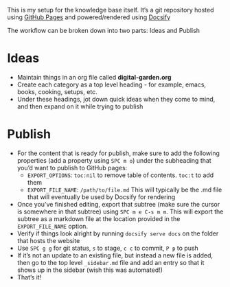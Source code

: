 This is my setup for the knowledge base itself. It&rsquo;s a git repository hosted using [GitHub Pages](https://pages.github.com/) and powered/rendered using [Docsify](https://docsify.js.org/#/)

The workflow can be broken down into two parts: Ideas and Publish


# Ideas

-   Maintain things in an org file called **digital-garden.org**
-   Create each category as a top level heading - for example, emacs, books, cooking, setups, etc.
-   Under these headings, jot down quick ideas when they come to mind, and then expand on it while trying to publish


# Publish

-   For the content that is ready for publish, make sure to add the following properties (add a property using `SPC m o`) under the subheading that you&rsquo;d want to publish to GitHub pages:
    -   `EXPORT_OPTIONS`: `toc:nil` to remove table of contents. `toc:t` to add them
    -   `EXPORT_FILE_NAME`: `/path/to/file.md` This will typically be the .md file that will eventually be used by Docsify for rendering
-   Once you&rsquo;ve finished editing, export that subtree (make sure the cursor is somewhere in that subtree) using `SPC m e C-s m m`. This will export the subtree as a markdown file at the location provided in the `EXPORT_FILE_NAME` option.
-   Verify if things look alright by running `docsify serve docs` on the folder that hosts the website
-   Use `SPC g g` for git status, `s` to stage, `c c` to commit, `P p` to push
-   If it&rsquo;s not an update to an existing file, but instead a new file is added, then go to the top level `_sidebar.md` file and add an entry so that it shows up in the sidebar (wish this was automated!)
-   That&rsquo;s it!

